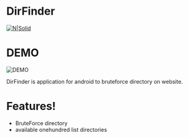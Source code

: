 # DirFinder

[![N|Solid](http://i.an-creator.id/img/An.png)](https://nodesource.com/products/nsolid)

# DEMO
![DEMO](https://i.imgur.com/RKZjbca.gif)

DirFinder is application for android to bruteforce directory on website.


# Features!

  - BruteForce directory 
  - available onehundred list directories


